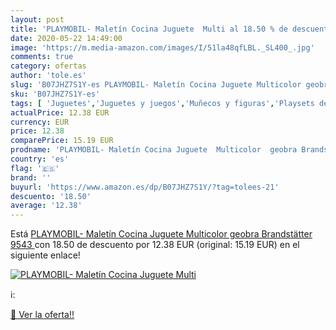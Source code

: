 ```yaml
---
layout: post
title: 'PLAYMOBIL- Maletín Cocina Juguete  Multi al 18.50 % de descuento'
date: 2020-05-22 14:49:00
image: 'https://m.media-amazon.com/images/I/51la48qfLBL._SL400_.jpg'
comments: true
category: ofertas
author: 'tole.es'
slug: 'B07JHZ7S1Y-es PLAYMOBIL- Maletín Cocina Juguete Multicolor geobra...'
sku: 'B07JHZ7S1Y-es'
tags: [ 'Juguetes','Juguetes y juegos','Muñecos y figuras','Playsets de figuras de juguete para niños','playmobil-', ]
actualPrice: 12.38 EUR
currency: EUR
price: 12.38
comparePrice: 15.19 EUR
prodname: 'PLAYMOBIL- Maletín Cocina Juguete  Multicolor  geobra Brandstätter 9543 '
country: 'es'
flag: '🇪🇸'
brand: ''
buyurl: 'https://www.amazon.es/dp/B07JHZ7S1Y/?tag=tolees-21'
descuento: '18.50'
average: '12.38'
---
```


Está [PLAYMOBIL- Maletín Cocina Juguete  Multicolor  geobra Brandstätter 9543 ](https://www.amazon.es/dp/B07JHZ7S1Y/?tag=tolees-21) con 18.50 de descuento por 12.38 EUR (original: 15.19 EUR) en el siguiente enlace!

[![PLAYMOBIL- Maletín Cocina Juguete  Multi](https://m.media-amazon.com/images/I/51la48qfLBL._SL400_.jpg)](https://www.amazon.es/dp/B07JHZ7S1Y/?tag=tolees-21)

ℹ️:


[🛒 Ver la oferta!!](https://www.amazon.es/dp/B07JHZ7S1Y/?tag=tolees-21)
